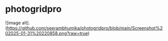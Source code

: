 # photogridpro

![image alt].(https://github.com/seerambhumika/photogridpro/blob/main/Screenshot%202025-01-31%20220858.png?raw=true)

